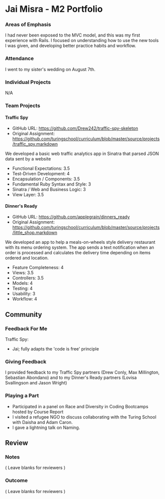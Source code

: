 # Jai Misra - M2 Portfolio

### Areas of Emphasis

I had never been exposed to the MVC model, and this was my first experience with Rails.
I focused on understanding how to use the new tools I was given, and developing better
practice habits and workflow.

### Attendance

I went to my sister's wedding on August 7th.

### Individual Projects

N/A

### Team Projects

#### Traffic Spy

* GitHub URL: https://github.com/Drew242/traffic-spy-skeleton
* Original Assignment: https://github.com/turingschool/curriculum/blob/master/source/projects/traffic_spy.markdown

We developed a basic web traffic analytics app in Sinatra that parsed JSON data sent by a website

* Functional Expectations: 3.5
* Test-Driven Development: 4
* Encapsulation / Components: 3.5
* Fundamental Ruby Syntax and Style: 3
* Sinatra / Web and Business Logic: 3
* View Layer: 3.5

#### Dinner's Ready

* GitHub URL: https://github.com/applegrain/dinners_ready 
* Original Assignment: https://github.com/turingschool/curriculum/blob/master/source/projects/little_shop.markdown

We developed an app to help a meals-on-wheels style delivery restaurant with its menu ordering system.
The app sends a text notification when an order is processed and calculates the delivery time depending on
items ordered and location.

* Feature Completeness: 4
* Views: 3.5
* Controllers: 3.5
* Models: 4
* Testing: 4
* Usability: 3
* Workflow: 4

## Community

### Feedback For Me

Traffic Spy:

* Jai; fully adapts the 'code is free' principle 

### Giving Feedback

I provided feedback to my Traffic Spy partners (Drew Conly, Max Millington, Sebastian Abondano)
and to my Dinner's Ready partners (Lovisa Svallingson and Jason Wright)

### Playing a Part

  * Participated in a panel on Race and Diversity in Coding Bootcamps hosted by Course Report 
  * I visited a refugee NGO to discuss collaborating with the Turing School with Daisha and Adam Caron.
  * I gave a lightning talk on Naming.

## Review

### Notes

( Leave blanks for reviewers )

### Outcome

( Leave blanks for reviewers )
